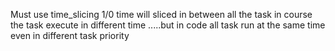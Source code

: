 Must use time_slicing 1/0
time will sliced in between all the task 
in course the task execute in different time .....but in code all task run at the same time even in different task priority

